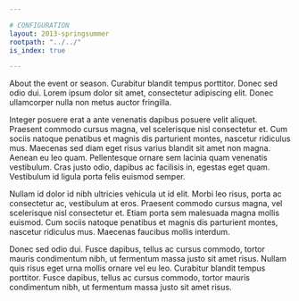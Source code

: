 ```yaml
---

# CONFIGURATION
layout: 2013-springsummer
rootpath: "../../"
is_index: true

---
```


About the event or season. Curabitur blandit tempus porttitor. Donec sed odio dui. Lorem ipsum dolor sit amet, consectetur adipiscing elit. Donec ullamcorper nulla non metus auctor fringilla.

Integer posuere erat a ante venenatis dapibus posuere velit aliquet. Praesent commodo cursus magna, vel scelerisque nisl consectetur et. Cum sociis natoque penatibus et magnis dis parturient montes, nascetur ridiculus mus. Maecenas sed diam eget risus varius blandit sit amet non magna. Aenean eu leo quam. Pellentesque ornare sem lacinia quam venenatis vestibulum. Cras justo odio, dapibus ac facilisis in, egestas eget quam. Vestibulum id ligula porta felis euismod semper.

Nullam id dolor id nibh ultricies vehicula ut id elit. Morbi leo risus, porta ac consectetur ac, vestibulum at eros. Praesent commodo cursus magna, vel scelerisque nisl consectetur et. Etiam porta sem malesuada magna mollis euismod. Cum sociis natoque penatibus et magnis dis parturient montes, nascetur ridiculus mus. Maecenas faucibus mollis interdum.

Donec sed odio dui. Fusce dapibus, tellus ac cursus commodo, tortor mauris condimentum nibh, ut fermentum massa justo sit amet risus. Nullam quis risus eget urna mollis ornare vel eu leo. Curabitur blandit tempus porttitor. Fusce dapibus, tellus ac cursus commodo, tortor mauris condimentum nibh, ut fermentum massa justo sit amet risus.
